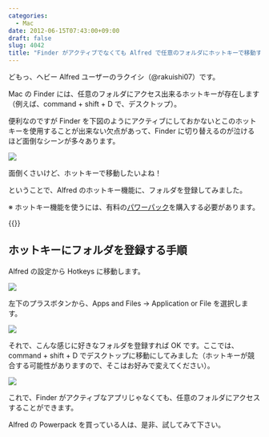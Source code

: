 ```yaml
---
categories:
  - Mac
date: 2012-06-15T07:43:00+09:00
draft: false
slug: 4042
title: "Finder がアクティブでなくても Alfred で任意のフォルダにホットキーで移動する方法"
---
```


どもっ、ヘビー Alfred ユーザーのラクイシ（@rakuishi07）です。

Mac の Finder には、任意のフォルダにアクセス出来るホットキーが存在します（例えば、command + shift + D で、デスクトップ）。

便利なのですが Finder を下図のようにアクティブにしておかないとこのホットキーを使用することが出来ない欠点があって、Finder に切り替えるのが泣けるほど面倒なシーンが多々あります。

![](/images/2012/06/4042_1.png)

面倒くさいけど、ホットキーで移動したいよね！

ということで、Alfred のホットキー機能に、フォルダを登録してみました。

※ ホットキー機能を使うには、有料の[パワーパック](http://www.alfredapp.com/powerpack/)を購入する必要があります。

{{<app id="405843582" title="Alfred 1.2（無料）" src="https://a1.mzstatic.com/us/r1000/069/Purple/v4/b4/7b/51/b47b5118-5ba5-a359-0bc6-e71494225963/appicon.100x100-75.png">}}

## ホットキーにフォルダを登録する手順

Alfred の設定から Hotkeys に移動します。

![](/images/2012/06/4042_2.png)

左下のプラスボタンから、Apps and Files → Application or File を選択します。

![](/images/2012/06/4042_3.png)

それで、こんな感じに好きなフォルダを登録すれば OK です。ここでは、command + shift + D でデスクトップに移動にしてみました（ホットキーが競合する可能性がありますので、そこはお好みで変えてください）。

![](/images/2012/06/4042_4.png)

これで、Finder がアクティブなアプリじゃなくても、任意のフォルダにアクセスすることができます。

Alfred の Powerpack を買っている人は、是非、試してみて下さい。
